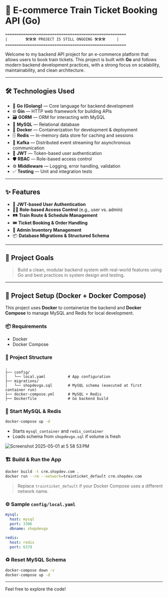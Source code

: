 # 🚄 E-commerce Train Ticket Booking API (Go)

```
======================================================
|        🛠️🛠️🛠️ PROJECT IS STILL ONGOING 🛠️🛠️🛠️     |
======================================================
```

Welcome to my backend API project for an e-commerce platform that allows users to book train tickets. This project is built with **Go** and follows modern backend development practices, with a strong focus on scalability, maintainability, and clean architecture.

---

## 🛠️ Technologies Used

- 🧠 **Go (Golang)** — Core language for backend development  
- 🌐 **Gin** — HTTP web framework for building APIs  
- 🗃️ **GORM** — ORM for interacting with MySQL  
- 🐬 **MySQL** — Relational database  
- 🐳 **Docker** — Containerization for development & deployment
- 🗄️ **Redis** — In-memory data store for caching and sessions  
- 📩 **Kafka** — Distributed event streaming for asynchronous communication    
- 🔐 **JWT** — Token-based user authentication  
- 🛡️ **RBAC** — Role-based access control  
- ⚙️ **Middleware** — Logging, error handling, validation  
- ✅ **Testing** — Unit and integration tests

---

## ✨ Features

- 🔐 **JWT-based User Authentication**
- 🧑‍💼 **Role-based Access Control** (e.g., user vs. admin)
- 🛤️ **Train Route & Schedule Management**
- 🎟️ **Ticket Booking & Order Handling**
- 🧾 **Admin Inventory Management**
- 📦 **Database Migrations & Structured Schema**

---

## 📁 Project Goals

> Build a clean, modular backend system with real-world features using Go and best practices in system design and testing.

---

## 🐳 Project Setup (Docker + Docker Compose)

This project uses **Docker** to containerize the backend and **Docker Compose** to manage MySQL and Redis for local development.

### 📦 Requirements

- Docker
- Docker Compose

### 🧱 Project Structure

```
.
├── config/
│   └── local.yaml          # App configuration
├── migrations/
│   └── shopdevgo.sql       # MySQL schema (executed at first container run)
├── docker-compose.yml      # MySQL + Redis
├── Dockerfile              # Go backend build
```

### 🐬 Start MySQL & Redis

```bash
docker-compose up -d
```

- Starts `mysql_container` and `redis_container`
- Loads schema from `shopdevgo.sql` if volume is fresh
  
![Screenshot 2025-05-01 at 5 58 53 PM](https://github.com/user-attachments/assets/17fd0523-2eab-4ea1-872a-7ac6220190ef)

### 🏗️ Build & Run the App

```bash
docker build -t crm.shopdev.com .
docker run --rm --network=trainticket_default crm.shopdev.com
```

> Replace `trainticket_default` if your Docker Compose uses a different network name.

### ⚙️ Sample `config/local.yaml`

```yaml
mysql:
  host: mysql
  port: 3306
  dbname: shopdevgo

redis:
  host: redis
  port: 6379
```

### ♻️ Reset MySQL Schema

```bash
docker-compose down -v
docker-compose up -d
```

---

Feel free to explore the code!

